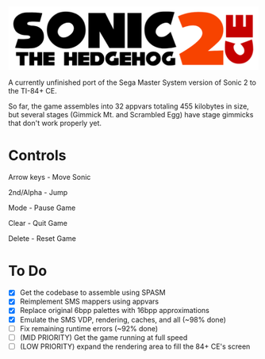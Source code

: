 ![](https://raw.githubusercontent.com/grubbyplaya/Sonic-2-CE/master/s2banner.png)

A currently unfinished port of the Sega Master System version of Sonic 2 to the TI-84+ CE.

So far, the game assembles into 32 appvars totaling 455 kilobytes in size, but several stages (Gimmick Mt. and Scrambled Egg) have stage gimmicks that don't work properly yet.

# Controls

Arrow keys - Move Sonic

2nd/Alpha - Jump

Mode - Pause Game

Clear - Quit Game

Delete - Reset Game

# To Do
 - [x] Get the codebase to assemble using SPASM
 - [x] Reimplement SMS mappers using appvars
 - [x] Replace original 6bpp palettes with 16bpp approximations
 - [x] Emulate the SMS VDP, rendering, caches, and all (~98% done)
 - [ ] Fix remaining runtime errors (~92% done)
 - [ ] (MID PRIORITY) Get the game running at full speed
 - [ ] (LOW PRIORITY) expand the rendering area to fill the 84+ CE's screen